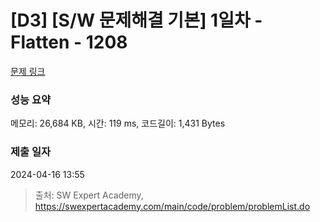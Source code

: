 # [D3] [S/W 문제해결 기본] 1일차 - Flatten - 1208 

[문제 링크](https://swexpertacademy.com/main/code/problem/problemDetail.do?contestProbId=AV139KOaABgCFAYh) 

### 성능 요약

메모리: 26,684 KB, 시간: 119 ms, 코드길이: 1,431 Bytes

### 제출 일자

2024-04-16 13:55



> 출처: SW Expert Academy, https://swexpertacademy.com/main/code/problem/problemList.do